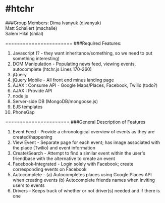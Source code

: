 #htchr
=======================
###Group Members:
Dima Ivanyuk (divanyuk)   
Matt Schallert (mschalle)    
Salem Hilal (shilal)   

=======================
###Required Features:
1. Javascript (? - they want inheritance/something, so we need to put something interesting)
2. DOM Manipulation - Populating news feed, viewing events, autocomplete (htchr.js Lines 170-260)
3. jQuery
4. jQuery Mobile - All front end minus landing page
5. AJAX : Consume API - Google Maps/Places, Facebook, Twilio (todo?)
6. AJAX : Provide API
7. node.js
8. Server-side DB (MongoDB/mongoose.js)
9. EJS templates
10. PhoneGap

======================
###General Description of Features
1. Event Feed - Provide a chronological overview of events as they are created/happening
2. View Event - Separate page for each event; has image associated with the place (Twilio) and event information
3. Create/Search - Attempt to find a similar event within the user's friendbase with the alternative to create an event
4. Facebook-Integrated - Login solely with Facebook; create corresponding events on Facebook
5. Autocomplete -
    (a) Autocompletes places using Google Places API when creating events
    (b) Autocomplete friends names when inviting users to events
6. Drivers - Keeps track of whether or not driver(s) needed and if there is one